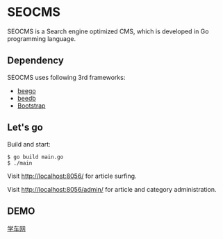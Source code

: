 # SEOCMS

SEOCMS is a Search engine optimized CMS, which is developed in Go programming language.

## Dependency

SEOCMS uses following 3rd frameworks:

* [beego](https://github.com/astaxie/beego/)
* [beedb](https://github.com/astaxie/beedb/)
* [Bootstrap](http://twitter.github.io/bootstrap/)

## Let's go

Build and start:

    $ go build main.go
    $ ./main

Visit <http://localhost:8056/> for article surfing.

Visit <http://localhost:8056/admin/> for article and category administration.

## DEMO

[学车网](http://xueche.haijia.net.cn/)
